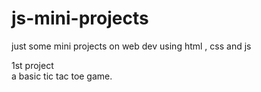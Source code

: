 # js-mini-projects
just some mini projects on web dev using html , css and js

1st project  
a basic tic tac toe game.
